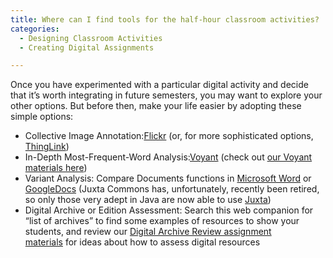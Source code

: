 ```yaml
---
title: Where can I find tools for the half-hour classroom activities?
categories:
  - Designing Classroom Activities
  - Creating Digital Assignments

---
```

Once you have experimented with a particular digital activity and decide that it’s worth integrating in future semesters, you may want to explore your other options. But before then, make your life easier by adopting these simple options:

*   Collective Image Annotation:[Flickr](https://www.google.com/url?q=https://www.flickr.com/&sa=D&source=editors&ust=1649984699392395&usg=AOvVaw0KUZn2M8IO1lMfhMYeGMpC) (or, for more sophisticated options, [ThingLink](https://www.google.com/url?q=https://www.thinglink.com/&sa=D&source=editors&ust=1649984699392534&usg=AOvVaw1QvaStd6jvo2YiiJuY0fi0))
*   In-Depth Most-Frequent-Word Analysis:[Voyant](https://www.google.com/url?q=https://voyant-tools.org/&sa=D&source=editors&ust=1649984699392913&usg=AOvVaw3_VNs50KZf8rXvvb5pdWKZ) (check out [our Voyant materials here](https://www.google.com/url?q=https://scalar.usc.edu/works/digital-humanities-in-the-classroom-a-practical-introduction/classroom-activity-sets&sa=D&source=editors&ust=1649984699393330&usg=AOvVaw0kd10EcPTj9_YxisWysgA1))
*   Variant Analysis: Compare Documents functions in [Microsoft Word](https://www.google.com/url?q=https://support.microsoft.com/en-us/office/compare-and-merge-two-versions-of-a-document-f5059749-a797-4db7-a8fb-b3b27eb8b87e&sa=D&source=editors&ust=1649984699393883&usg=AOvVaw0yZTGS1ZEHt_OaB31v6YSH) or [GoogleDocs](https://www.google.com/url?q=https://www.howtogeek.com/660946/how-to-compare-documents-in-google-docs/&sa=D&source=editors&ust=1649984699394097&usg=AOvVaw0ca1VpTFPmR22RGycfqt2P) (Juxta Commons has, unfortunately, recently been retired, so only those very adept in Java are now able to use [Juxta](https://www.google.com/url?q=https://www.juxtasoftware.org/&sa=D&source=editors&ust=1649984699394354&usg=AOvVaw2jQG5jMPV5-1EUHNLtQrlZ))
*   Digital Archive or Edition Assessment: Search this web companion for “list of archives” to find some examples of resources to show your students, and review our [Digital Archive Review assignment materials](https://www.google.com/url?q=https://scalar.usc.edu/works/digital-humanities-in-the-classroom-a-practical-introduction/assignment-sets&sa=D&source=editors&ust=1649984699394932&usg=AOvVaw15-woEulEnFbEoY6rP9hQ6) for ideas about how to assess digital resources